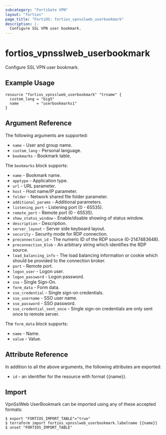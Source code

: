 ```yaml
---
subcategory: "FortiGate VPN"
layout: "fortios"
page_title: "FortiOS: fortios_vpnsslweb_userbookmark"
description: |-
  Configure SSL VPN user bookmark.
---
```


# fortios_vpnsslweb_userbookmark
Configure SSL VPN user bookmark.

## Example Usage

```hcl
resource "fortios_vpnsslweb_userbookmark" "trname" {
  custom_lang = "big5"
  name        = "userbookmarks1"
}
```

## Argument Reference

The following arguments are supported:

* `name` - User and group name.
* `custom_lang` - Personal language.
* `bookmarks` - Bookmark table.

The `bookmarks` block supports:

* `name` - Bookmark name.
* `apptype` - Application type.
* `url` - URL parameter.
* `host` - Host name/IP parameter.
* `folder` - Network shared file folder parameter.
* `additional_params` - Additional parameters.
* `listening_port` - Listening port (0 - 65535).
* `remote_port` - Remote port (0 - 65535).
* `show_status_window` - Enable/disable showing of status window.
* `description` - Description.
* `server_layout` - Server side keyboard layout.
* `security` - Security mode for RDP connection.
* `preconnection_id` - The numeric ID of the RDP source (0-2147483648).
* `preconnection_blob` - An arbitrary string which identifies the RDP source.
* `load_balancing_info` - The load balancing information or cookie which should be provided to the connection broker.
* `port` - Remote port.
* `logon_user` - Logon user.
* `logon_password` - Logon password.
* `sso` - Single Sign-On.
* `form_data` - Form data.
* `sso_credential` - Single sign-on credentials.
* `sso_username` - SSO user name.
* `sso_password` - SSO password.
* `sso_credential_sent_once` - Single sign-on credentials are only sent once to remote server.

The `form_data` block supports:

* `name` - Name.
* `value` - Value.


## Attribute Reference

In addition to all the above arguments, the following attributes are exported:
* `id` - an identifier for the resource with format {{name}}.

## Import

VpnSslWeb UserBookmark can be imported using any of these accepted formats:
```
$ export "FORTIOS_IMPORT_TABLE"="true"
$ terraform import fortios_vpnsslweb_userbookmark.labelname {{name}}
$ unset "FORTIOS_IMPORT_TABLE"
```
